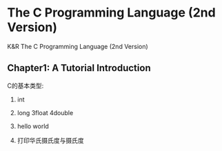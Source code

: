 # The C Programming Language (2nd Version)

K&R The C Programming Language (2nd Version)

## Chapter1: A Tutorial Introduction

C的基本类型:
1. int
2. long
3float
4double



1. hello world
2. 打印华氏摄氏度与摄氏度